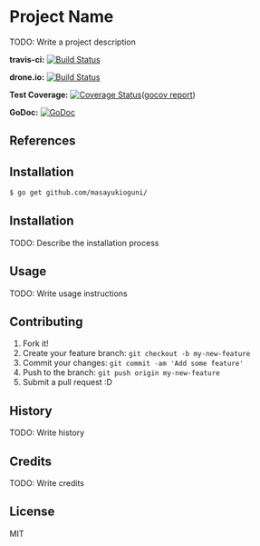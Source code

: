 # Project Name

TODO: Write a project description

**travis-ci:** [![Build Status](https://travis-ci.org/masayukioguni/go-cloudatcost.svg?branch=master)](https://travis-ci.org/masayukioguni/go-cloudatcost)

**drone.io:** [![Build Status](https://drone.io/github.com/masayukioguni/go-cloudatcost/status.png)](https://drone.io/github.com/masayukioguni/go-cloudatcost/latest)

**Test Coverage:** [![Coverage Status](https://coveralls.io/repos/masayukioguni/go-cloudatcost/badge.png?branch=master)](https://coveralls.io/r/masayukioguni/go-cloudatcost?branch=master)([gocov report](https://drone.io/github.com/masayukioguni/go-cloudatcost/files/coverage.html))

**GoDoc:** [![GoDoc](https://godoc.org/github.com/masayukioguni/go-cloudatcost/cloudatcost?status.svg)](https://godoc.org/github.com/masayukioguni/go-cloudatcost/cloudatcost)

## References


## Installation
```bash
$ go get github.com/masayukioguni/
```

## Installation

TODO: Describe the installation process

## Usage

TODO: Write usage instructions

## Contributing

1. Fork it!
2. Create your feature branch: `git checkout -b my-new-feature`
3. Commit your changes: `git commit -am 'Add some feature'`
4. Push to the branch: `git push origin my-new-feature`
5. Submit a pull request :D

## History

TODO: Write history

## Credits

TODO: Write credits

## License
MIT
